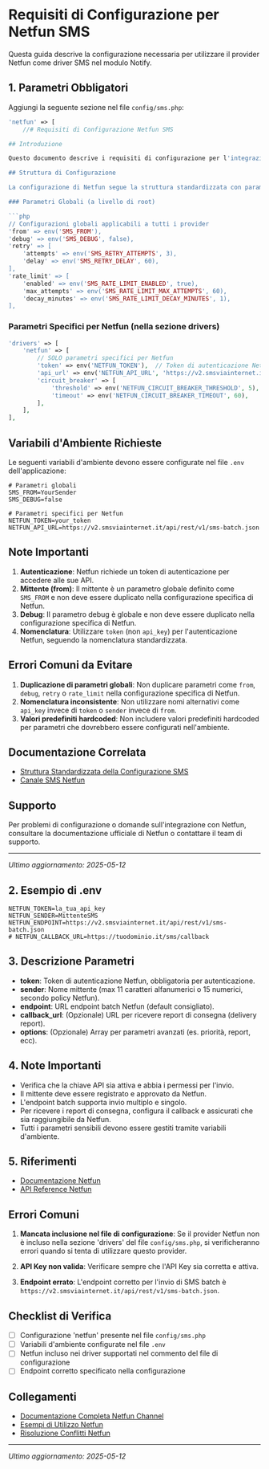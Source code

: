 # Requisiti di Configurazione per Netfun SMS

Questa guida descrive la configurazione necessaria per utilizzare il provider Netfun come driver SMS nel modulo Notify.

## 1. Parametri Obbligatori

Aggiungi la seguente sezione nel file `config/sms.php`:

```php
'netfun' => [
    //# Requisiti di Configurazione Netfun SMS

## Introduzione

Questo documento descrive i requisiti di configurazione per l'integrazione con il provider SMS Netfun nel modulo Notify, seguendo la [struttura standardizzata della configurazione SMS](./STANDARDIZED_SMS_CONFIG_STRUCTURE.md).

## Struttura di Configurazione

La configurazione di Netfun segue la struttura standardizzata con parametri globali e specifici:

### Parametri Globali (a livello di root)

```php
// Configurazioni globali applicabili a tutti i provider
'from' => env('SMS_FROM'),
'debug' => env('SMS_DEBUG', false),
'retry' => [
    'attempts' => env('SMS_RETRY_ATTEMPTS', 3),
    'delay' => env('SMS_RETRY_DELAY', 60),
],
'rate_limit' => [
    'enabled' => env('SMS_RATE_LIMIT_ENABLED', true),
    'max_attempts' => env('SMS_RATE_LIMIT_MAX_ATTEMPTS', 60),
    'decay_minutes' => env('SMS_RATE_LIMIT_DECAY_MINUTES', 1),
],
```

### Parametri Specifici per Netfun (nella sezione drivers)

```php
'drivers' => [
    'netfun' => [
        // SOLO parametri specifici per Netfun
        'token' => env('NETFUN_TOKEN'),  // Token di autenticazione Netfun
        'api_url' => env('NETFUN_API_URL', 'https://v2.smsviainternet.it/api/rest/v1/sms-batch.json'),
        'circuit_breaker' => [
            'threshold' => env('NETFUN_CIRCUIT_BREAKER_THRESHOLD', 5),
            'timeout' => env('NETFUN_CIRCUIT_BREAKER_TIMEOUT', 60),
        ],
    ],
],
```

## Variabili d'Ambiente Richieste

Le seguenti variabili d'ambiente devono essere configurate nel file `.env` dell'applicazione:

```
# Parametri globali
SMS_FROM=YourSender
SMS_DEBUG=false

# Parametri specifici per Netfun
NETFUN_TOKEN=your_token
NETFUN_API_URL=https://v2.smsviainternet.it/api/rest/v1/sms-batch.json
```

## Note Importanti

1. **Autenticazione**: Netfun richiede un token di autenticazione per accedere alle sue API.
2. **Mittente (from)**: Il mittente è un parametro globale definito come `SMS_FROM` e non deve essere duplicato nella configurazione specifica di Netfun.
3. **Debug**: Il parametro debug è globale e non deve essere duplicato nella configurazione specifica di Netfun.
4. **Nomenclatura**: Utilizzare `token` (non `api_key`) per l'autenticazione Netfun, seguendo la nomenclatura standardizzata.

## Errori Comuni da Evitare

1. **Duplicazione di parametri globali**: Non duplicare parametri come `from`, `debug`, `retry` o `rate_limit` nella configurazione specifica di Netfun.
2. **Nomenclatura inconsistente**: Non utilizzare nomi alternativi come `api_key` invece di `token` o `sender` invece di `from`.
3. **Valori predefiniti hardcoded**: Non includere valori predefiniti hardcoded per parametri che dovrebbero essere configurati nell'ambiente.

## Documentazione Correlata

- [Struttura Standardizzata della Configurazione SMS](./STANDARDIZED_SMS_CONFIG_STRUCTURE.md)
- [Canale SMS Netfun](./SMS_NETFUN_CHANNEL.md)

## Supporto

Per problemi di configurazione o domande sull'integrazione con Netfun, consultare la documentazione ufficiale di Netfun o contattare il team di supporto.

---

*Ultimo aggiornamento: 2025-05-12*

## 2. Esempio di .env

```
NETFUN_TOKEN=la_tua_api_key
NETFUN_SENDER=MittenteSMS
NETFUN_ENDPOINT=https://v2.smsviainternet.it/api/rest/v1/sms-batch.json
# NETFUN_CALLBACK_URL=https://tuodominio.it/sms/callback
```

## 3. Descrizione Parametri
- **token**: Token di autenticazione Netfun, obbligatoria per autenticazione.
- **sender**: Nome mittente (max 11 caratteri alfanumerici o 15 numerici, secondo policy Netfun).
- **endpoint**: URL endpoint batch Netfun (default consigliato).
- **callback_url**: (Opzionale) URL per ricevere report di consegna (delivery report).
- **options**: (Opzionale) Array per parametri avanzati (es. priorità, report, ecc).

## 4. Note Importanti
- Verifica che la chiave API sia attiva e abbia i permessi per l'invio.
- Il mittente deve essere registrato e approvato da Netfun.
- L'endpoint batch supporta invio multiplo e singolo.
- Per ricevere i report di consegna, configura il callback e assicurati che sia raggiungibile da Netfun.
- Tutti i parametri sensibili devono essere gestiti tramite variabili d'ambiente.

## 5. Riferimenti
- [Documentazione Netfun](https://www.netfunitalia.it/)
- [API Reference Netfun](https://v2.smsviainternet.it/api/rest/v1/sms-batch.json)

## Errori Comuni

1. **Mancata inclusione nel file di configurazione**: Se il provider Netfun non è incluso nella sezione 'drivers' del file `config/sms.php`, si verificheranno errori quando si tenta di utilizzare questo provider.

2. **API Key non valida**: Verificare sempre che l'API Key sia corretta e attiva.

3. **Endpoint errato**: L'endpoint corretto per l'invio di SMS batch è `https://v2.smsviainternet.it/api/rest/v1/sms-batch.json`.

## Checklist di Verifica

- [ ] Configurazione 'netfun' presente nel file `config/sms.php`
- [ ] Variabili d'ambiente configurate nel file `.env`
- [ ] Netfun incluso nei driver supportati nel commento del file di configurazione
- [ ] Endpoint corretto specificato nella configurazione

## Collegamenti

- [Documentazione Completa Netfun Channel](./SMS_NETFUN_CHANNEL.md)
- [Esempi di Utilizzo Netfun](./NETFUN_EXAMPLES.md)
- [Risoluzione Conflitti Netfun](./netfunchannel_conflict_resolution.md)

---

*Ultimo aggiornamento: 2025-05-12*
